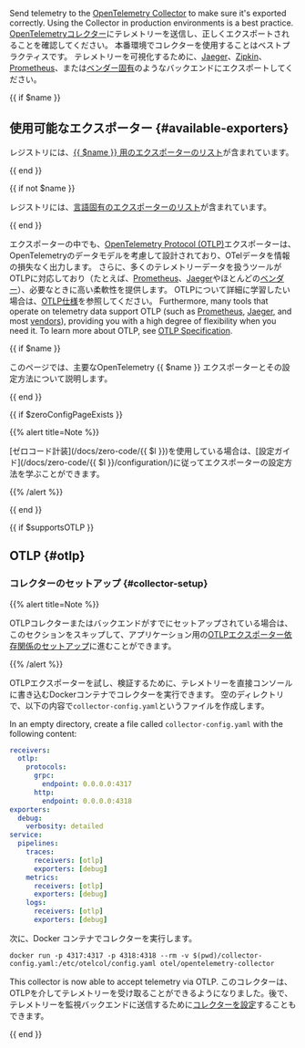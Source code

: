Send telemetry to the [OpenTelemetry Collector](/docs/collector/) to make sure
it's exported correctly. Using the Collector in production environments is a
best practice. [OpenTelemetryコレクター](/docs/collector/)にテレメトリーを送信し、正しくエクスポートされることを確認してください。
本番環境でコレクターを使用することはベストプラクティスです。
テレメトリーを可視化するために、[Jaeger](https://jaegertracing.io/)、[Zipkin](https://zipkin.io/)、
[Prometheus](https://prometheus.io/)、または[ベンダー固有](/ecosystem/vendors/)のようなバックエンドにエクスポートしてください。

{{ if $name }}

## 使用可能なエクスポーター {#available-exporters}

レジストリには、[{{ $name }} 用のエクスポーターのリスト][reg]が含まれています。

{{ end }}

{{ if not $name }}

レジストリには、[言語固有のエクスポーターのリスト][reg]が含まれています。

{{ end }}

エクスポーターの中でも、[OpenTelemetry Protocol (OTLP)][OTLP]エクスポーターは、OpenTelemetryのデータモデルを考慮して設計されており、OTelデータを情報の損失なく出力します。
さらに、多くのテレメトリーデータを扱うツールがOTLPに対応しており（たとえば、[Prometheus]、[Jaeger]やほとんどの[ベンダー][vendors]）、必要なときに高い柔軟性を提供します。
OTLPについて詳細に学習したい場合は、[OTLP仕様][OTLP]を参照してください。 Furthermore, many tools that operate on telemetry data support
OTLP (such as [Prometheus], [Jaeger], and most [vendors]), providing you with a
high degree of flexibility when you need it. To learn more about OTLP, see [OTLP
Specification][OTLP].

[Jaeger]: /blog/2022/jaeger-native-otlp/
[OTLP]: /docs/specs/otlp/
[Prometheus]: https://prometheus.io/docs/prometheus/2.55/feature_flags/#otlp-receiver
[reg]: </ecosystem/registry/?component=exporter&language={{ $lang }}>
[vendors]: /ecosystem/vendors/

{{ if $name }}

このページでは、主要なOpenTelemetry {{ $name }} エクスポーターとその設定方法について説明します。

{{ end }}

{{ if $zeroConfigPageExists }}

{{% alert title=Note %}}

[ゼロコード計装](/docs/zero-code/{{ $l }})を使用している場合は、[設定ガイド](/docs/zero-code/{{ $l }}/configuration/)に従ってエクスポーターの設定方法を学ぶことができます。

{{% /alert %}}

{{ end }}

{{ if $supportsOTLP }}

## OTLP {#otlp}

### コレクターのセットアップ {#collector-setup}

{{% alert title=Note %}}

OTLPコレクターまたはバックエンドがすでにセットアップされている場合は、このセクションをスキップして、アプリケーション用の[OTLPエクスポーター依存関係のセットアップ](#otlp-dependencies)に進むことができます。

{{% /alert %}}

OTLPエクスポーターを試し、検証するために、テレメトリーを直接コンソールに書き込むDockerコンテナでコレクターを実行できます。
空のディレクトリで、以下の内容で`collector-config.yaml`というファイルを作成します。

In an empty directory, create a file called `collector-config.yaml` with the
following content:

```yaml
receivers:
  otlp:
    protocols:
      grpc:
        endpoint: 0.0.0.0:4317
      http:
        endpoint: 0.0.0.0:4318
exporters:
  debug:
    verbosity: detailed
service:
  pipelines:
    traces:
      receivers: [otlp]
      exporters: [debug]
    metrics:
      receivers: [otlp]
      exporters: [debug]
    logs:
      receivers: [otlp]
      exporters: [debug]
```

次に、Docker コンテナでコレクターを実行します。

```shell
docker run -p 4317:4317 -p 4318:4318 --rm -v $(pwd)/collector-config.yaml:/etc/otelcol/config.yaml otel/opentelemetry-collector
```

This collector is now able to accept telemetry via OTLP. このコレクターは、OTLPを介してテレメトリーを受け取ることができるようになりました。後で、テレメトリーを監視バックエンドに送信するために[コレクターを設定](/docs/collector/configuration)することもできます。

{{ end }}
